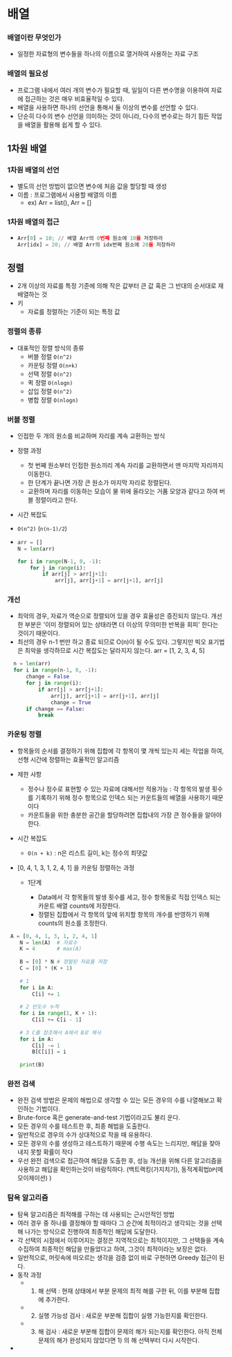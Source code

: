 # 배열



### 배열이란 무엇인가

- 일정한 자료형의 변수들을 하나의 이름으로 열거하여 사용하는 자료 구조



### 배열의 필요성

- 프로그램 내에서 여러 개의 변수가 필요할 때, 일일이 다른 변수명을 이용하여 자료에 접근하는 것은 매우 비효율적일 수 있다.
- 배열을 사용하면 하나의 선언을 통해서 둘 이상의 변수를 선언할 수 있다.
- 단순히 다수의 변수 선언을 의미하는 것이 아니라, 다수의 변수로는 하기 힘든 작업을 배열을 활용해 쉽게 할 수 있다. 





## 1차원 배열



### 1차원 배열의 선언

- 별도의 선언 방법이 없으면 변수에 처음 값을 할당할 때 생성
- 이름 : 프로그램에서 사용할 배열의 이름
  - ex) Arr = list(),  Arr = []



### 1차원 배열의 접근

- ```python
  Arr[0] = 10; // 배열 Arr의 0번째 원소에 10을 저장하라
  Arr[idx] = 20; // 배열 Arr의 idx번째 원소에 20을 저장하라
  ```





## 정렬

- 2개 이상의 자료를 특정 기준에 의해 작은 값부터 큰 값 혹은 그 반대의 순서대로 재배열하는 것
- 키
  - 자료를 정렬하는 기준이 되는 특정 값



### 정렬의 종류

- 대표적인 정렬 방식의 종류
  - 버블 정렬 `O(n^2)`
  - 카운팅 정렬 `O(n+k)`
  - 선택 정렬 `O(n^2)`
  - 퀵 정렬 `O(nlogn)`
  - 삽입 정렬 `O(n^2)`
  - 병합 정렬 `O(nlogn)`



### 버블 정렬 

- 인접한 두 개의 원소를 비교하며 자리를 계속 교환하는 방식
- 정렬 과정
  - 첫 번째 원소부터 인접한 원소끼리 계속 자리를 교환하면서 맨 마지막 자리까지 이동한다.
  - 한 단계가 끝나면 가장 큰 원소가 마지막 자리로 정렬된다.
  - 교환하며 자리를 이동하는 모습이 물 위에 올라오는 거품 모양과 같다고 하여 버블 정렬이라고 한다.
- 시간 복잡도 
  
- `O(n^2)` (`n(n-1)/2`)
  
- ```python
  arr = []
  N = len(arr)
  
  for i in range(N-1, 0, -1):
      for j in range(i):
          if arr[j] > arr[j+1]:
              arr[j], arr[j+1] = arr[j+1], arr[j]
  
  
  ```
### 개선
  - 최악의 경우, 자료가 역순으로 정렬되어 있을 경우 효율성은 증진되지 않는다. 개선한 부분은 '이미 정렬되어 있는 상태라면 더 이상의 무의미한 반복을 회피' 한다는 것이기 때문이다.
  - 최선의 경우 n-1 번만 하고 종료 되므로 O(n)이 될 수도 있다. 그렇지만 빅오 표기법은 최악을 생각하므로 시간 복잡도는 달라지지 않는다.
    arr = [1, 2, 3, 4, 5]

```python
  n = len(arr)
  for i in range(n-1, 0, -1):
      change = False
      for j in range(i):
          if arr[j] > arr[j+1]:
              arr[j], arr[j+1] = arr[j+1], arr[j]
              change = True
      if change == False:
          break
```







### 카운팅 정렬

- 항목들의 순서를 결정하기 위해 집합에 각 항목이 몇 개씩 있는지 세는 작업을 하여, 선형 시간에 정렬하는 효율적인 알고리즘

- 제한 사항

  - 정수나 정수로 표현할 수 있는 자료에 대해서만 적용가능 : 각 항목의 발생 횟수를 기록하기 위해 정수 항목으로 인덱스 되는 카운트들의 배열을 사용하기 때문이다
  - 카운트들을 위한 충분한 공간을 할당하려면 집합내의 가장 큰 정수들을 알아야 한다.

- 시간 복잡도

  - `O(n + k)` : n은 리스트 길이, k는 정수의 최댓값

- [0, 4, 1, 3, 1, 2, 4, 1] 을 카운팅 정렬하는 과정

  - 1단계

    - Data에서 각 항목들의 발생 횟수를 세고, 정수 항목들로 직접 인덱스 되는 카운트 배열 counts에 저장한다.
    - 정렬된 집합에서 각 항목의 앞에 위치할 항목의 개수를 반영하기 위해 counts의 원소를 조정한다.

```python
 A = [0, 4, 1, 3, 1, 2, 4, 1]
    N = len(A)	# 자료수
    K = 4 		# max(A)
    
    B = [0] * N # 정렬된 자료들 저장
    C = [0] * (K + 1)
    
    # 1
    for i in A:
        C[i] += 1
        
    # 2 빈도수 누적    
    for i in range(1, K + 1):
        C[i] += C[i - 1]
    
    # 3 C를 참조해서 A에서 B로 복사    
    for i in A:
        C[i] -= 1
        B[C[i]] = i
    
    print(B)
```





### 완전 검색

- 완전 검색 방법은 문제의 해법으로 생각할 수 있는 모든 경우의 수를 나열해보고 확인하는 기법이다.
- Brute-force 혹은 generate-and-test 기법이라고도 불리 운다.
- 모든 경우의 수를 테스트한 후, 최종 해법을 도출한다.
- 일반적으로 경우의 수가 상대적으로 작을 때 유용하다.
- 모든 경우의 수를 생성하고 테스트하기 때문에 수행 속도는 느리지만, 해답을 찾아내지 못할 확률이 작다
- 우선 완전 검색으로 접근하여 해답을 도출한 후, 성능 개선을 위해 다른 알고리즘을 사용하고 해답을 확인하는것이 바람직하다. (백트랙킹(가지치기), 동적계획법`DP`(메모이제이션) )



### 탐욕 알고리즘

- 탐욕 알고리즘은 최적해를 구하는 데 사용되는 근시안적인 방법
- 여러 경우 중 하나를 결정해야 할 때마다 그 순간에 최적이라고 생각되는 것을 선택해 나가는 방식으로 진행하여 최종적인 해답에 도달한다.
- 각 선택의 시점에서 이루어지는 결정은 지역적으로는 최적이지만, 그 선택들을 계속 수집하여 최종적인 해답을 만들었다고 하여, 그것이 최적이라는 보장은 없다.
- 일반적으로, 머릿속에 떠오르는 생각을 검증 없이 바로 구현하면 Greedy 접근이 된다.
- 동작 과정
  - 1) 해 선택 : 현재 상태에서 부분 문제의 최적 해를 구한 뒤, 이를 부분해 집합에 추가한다.
  - 2) 실행 가능성 검사 : 새로운 부분해 집합이 실행 가능한지를 확인한다.
  - 3) 해 검사 : 새로운 부분해 집합이 문제의 해가 되는지를 확인한다. 아직 전체 문제의 해가 완성되지 않았다면 1) 의 해 선택부터 다시 시작한다.
- 

